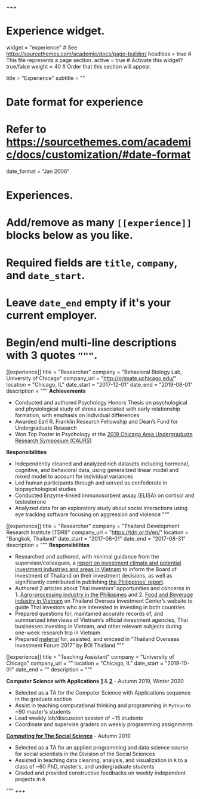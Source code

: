 +++
# Experience widget.
widget = "experience"  # See https://sourcethemes.com/academic/docs/page-builder/
headless = true  # This file represents a page section.
active = true  # Activate this widget? true/false
weight = 40  # Order that this section will appear.

title = "Experience"
subtitle = ""

# Date format for experience
#   Refer to https://sourcethemes.com/academic/docs/customization/#date-format
date_format = "Jan 2006"

# Experiences.
#   Add/remove as many `[[experience]]` blocks below as you like.
#   Required fields are `title`, `company`, and `date_start`.
#   Leave `date_end` empty if it's your current employer.
#   Begin/end multi-line descriptions with 3 quotes `"""`.
[[experience]]
  title = "Researcher"
  company = "Behavioral Biology Lab, University of Chicago"
  company_url = "http://primate.uchicago.edu/"
  location = "Chicago, IL"
  date_start = "2017-12-01"
  date_end = "2019-08-01"
  description = """
  __Achievements__
  * Conducted and authored Psychology Honors Thesis on psychological and physiological study of stress associated with early relationship formation, with emphasis on individual differences
  * Awarded Earl R. Franklin Research Fellowship and Dean’s Fund for Undergraduate Research 
  * Won Top Poster in Psychology at the [2019 Chicago Area Undergraduate Research Symposium (CAURS)](https://www.caurs.com/caurs2019awards)  
  
  __Responsibilities__
  * Independently cleaned and analyzed rich datasets including hormonal, cognitive, and behavioral data, using generalized linear model and mixed model to account for individual variances
  * Led human participants through and served as confederate in biopsychological studies
  * Conducted Enzyme-linked immunosorbent assay (ELISA) on cortisol and testosterone
  * Analyzed data for an exploratory study about social interactions using eye tracking software focusing on aggression and violence
  """

[[experience]]
  title = "Researcher"
  company = "Thailand Development Research Institute (TDRI)"
  company_url = "https://tdri.or.th/en/"
  location = "Bangkok, Thailand"
  date_start = "2017-06-01"
  date_end = "2017-08-31"
  description = """
  __Responsibilities__
  * Researched and authored, with minimal guidance from the supervisor/colleagues, a [report on investment climate and potential investment industries and areas in Vietnam](https://toi.boi.go.th/information/download/501) to inform the Board of Investment of Thailand on their investment decisions, as well as significantly contributed in publishing [the Philippines’ report](https://toi.boi.go.th/information/download/503).
  * Authored 2 articles about Thai investors’ opportunities and concerns in 1. [Agro-processing industry in the Philippines](https://toi.boi.go.th/article/2/1847) and 2. [Food and Beverage industry in Vietnam](https://toi.boi.go.th/article/2/1852) on Thailand Oversea Investment Center’s website to guide Thai investors who are interested in investing in both countries
  * Prepared questions for, maintained accurate records of, and summarized interviews of Vietnam’s official investment agencies, Thai businesses investing in Vietnam, and other relevant subjects during one-week research trip in Vietnam
  * Prepared [material](https://toi.boi.go.th/information/download/482) for, assisted, and emceed in “Thailand Overseas Investment Forum 2017” by BOI Thailand
  """

[[experience]]
  title = "Teaching Assistant"
  company = "University of Chicago"
  company_url = ""
  location = "Chicago, IL"
  date_start = "2019-10-01"
  date_end = ""
  description = """
  
  __Computer Science with Applications__ [__1__](https://classes.cs.uchicago.edu/archive/2019/fall/30121-1/) & [__2__](http://people.cs.uchicago.edu/~lamonts/classes/2019_2020/winter/capp30122/index.html) - Autumn 2019, Winter 2020
  * Selected as a TA for the Computer Science with Applications sequence in the graduate section
  * Assist in teaching computational thinking and programming in `Python` to ~90 master's students
  * Lead weekly lab/discussion session of ~15 students
  * Coordinate and supervise graders on weekly programming assignments
  
  [__Computing for The Social Science__](https://cfss.uchicago.edu/) - Autumn 2019
  * Selected as a TA for an applied programming and data science course for social scientists in the Division of the Social Sciences
  * Assisted in teaching data cleaning, analysis, and visualization in `R` to a class of ~60 PhD, master's, and undergraduate students
  * Graded and provided constructive feedbacks on weekly independent projects in `R`
  

  """
+++

